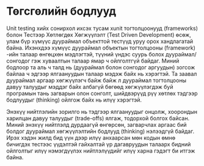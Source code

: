 # Төгсгөлийн бодлууд

Unit testing хийх сонирхол ихсэх тусам xunit тогтолцоонууд (frameworks) болон Тестээр Хөтлөгдөх Хөгжүүлэлт (Test Driven Development) өсөж, улам бүр хүмүүс дуураймал объекттой тестүүд уруу орох хандлагатай байна. Ихэнхдээ хүмүүс дуураймал объектын тогтолцооны (framework) -ийн талаар өнгөцхөн мэдлэгтэй, түүний үндэс суурь болох дуураймал/сонгодог гэж хуваалтын талаар ямар ч ойлголтгүй байдаг. Миний бодлоор та аль ч талд нь (дуураймал болон сонгодог аргуудын) зогсож байлаа ч эдгээр ялгаануудын талаар мэдэж байх нь хэрэгтэй. Та заавал дуураймал аргаар хөгжүүлэгч байж байж л дуураймал тогтолцооны давуу талуудыг мэддэг байх албагүй бөгөөд хөгжүүлэгдэж буй програмын тань загварын олон сонголт, шийдвэрүүд рүү хөтлөх тэдгээр бодлуудыг (thinking) ойлгож байх нь илүү хэрэгтэй.

Энэхүү нийтлэлийн зорилго нь тэдгээр ялгаануудыг онцолж, хоорондын харилцан давуу талуудыг (trade-offs)  ялгаж, тодорхой болгох байсан. Миний энэхүү нийтлэлд дурдаагүй өнгөрсөн, загварчлах аргаас бий болдог дуураймал хөгжүүлэлтийн бодлууд (thinking) нэлээдгүй байдаг. Ирэх хэдэн жилд бид үүн дээр илүү анхаарсан мөн кодын өмнө бичигдэх тестээс үүдэлтэй гайхалтай үр дагавруудын талаарх бидний ойлголтыг илүү нэмэгдүүлэх нийтлэлүүдийг илүү харна гэдэгт би итгэж байна.
